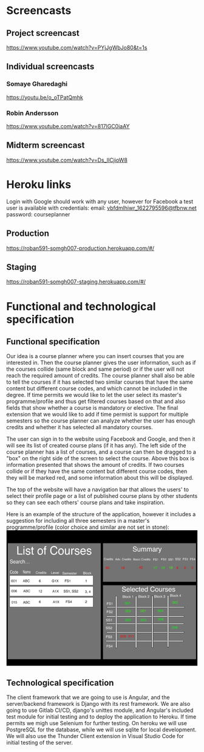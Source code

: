 # Screencasts

## Project screencast

https://www.youtube.com/watch?v=PYjJgWbJo80&t=1s

## Individual screencasts
### Somaye Gharedaghi
https://youtu.be/o_oTPatQmhk

### Robin Andersson

https://www.youtube.com/watch?v=817lGC0iaAY

## Midterm screencast

https://www.youtube.com/watch?v=Ds_lICjioW8

# Heroku links

Login with Google should work with any user, however for Facebook a test user is available with credentials:
email: vbfdmlhiwr_1622795596@tfbnw.net
password: courseplanner

## Production

https://roban591-somgh007-production.herokuapp.com/#/

## Staging

https://roban591-somgh007-staging.herokuapp.com/#/

# Functional and technological specification

## Functional specification

Our idea is a course planner where you can insert courses that you are interested in. Then the course planner gives the
user information, such as if the courses collide (same block and same period) or if the user will not reach the required
amount of credits. The course planner shall also be able to tell the courses if it has selected two similar courses that
have the same content but different course codes, and which cannot be included in the degree.
If time permits we would like to let the user select its master's programme/profile and thus get filtered courses based
on that and also fields that show whether a course is mandatory or elective.
The final extension that we would like to add if time permist is support for multiple semesters so the course planner 
can analyze whether the user has enough credits and whether it has selected all mandatory courses.

The user can sign in to the website using Facebook and Google, and then it will see its list of created course plans 
(if it has any). The left side of the course planner has a list of courses, and a course can then be dragged to a "box"
on the right side of the screen to select the course. Above this box is information presented that shows the amount of
credits. If two courses collide or if they have the same content but different course codes, then they will be marked
red, and some information about this will be displayed.

The top of the website will have a navigation bar that allows the users' to select their profile page or a list
of published course plans by other students so they can see each others' course plans and take inspiration.

Here is an example of the structure of the application, however it includes a suggestion for including all three
semesters in a master's programme/profile (color choice and similar are not set in stone):
![](assets/CoursePlannerExample.png)

## Technological specification

The client framework that we are going to use is Angular, and the server/backend framework is Django with its rest framework. 
We are also going to use Gitlab CI/CD, django's unittes module, and Angular's included test module for initial testing and to
deploy the application to Heroku. If time permits we migh use Selenium for further testing. On heroku we will use PostgreSQL
for the database, while we will use sqlite for local development. We will also use the Thunder Client extension in Visual
Studio Code for initial testing of the server.
